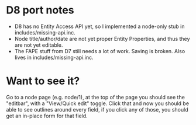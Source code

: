 # D8 port notes

* D8 has no Entity Access API yet, so I implemented a node-only stub in includes/missing-api.inc.
* Node title/author/date are not yet proper Entity Properties, and thus they are not yet editable.
* The FAPE stuff from D7 still needs a lot of work. Saving is broken. Also lives in includes/missing-api.inc.


# Want to see it?

Go to a node page (e.g. node/1), at the top of the page you should see the "editbar", with a "View/Quick edit" toggle. Click that and now you should be able to see outlines around every field, if you click any of those, you should get an in-place form for that field.
